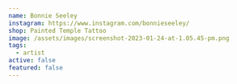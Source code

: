 ```yaml
---
name: Bonnie Seeley
instagram: https://www.instagram.com/bonnieseeley/
shop: Painted Temple Tattoo
image: /assets/images/screenshot-2023-01-24-at-1.05.45-pm.png
tags:
  - artist
active: false
featured: false
---
```

